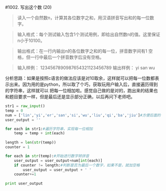 #1002. 写出这个数 (20)
>读入一个自然数n，计算其各位数字之和，用汉语拼音写出和的每一位数字。

>输入格式：每个测试输入包含1个测试用例，即给出自然数n的值。这里保证n小于10100。

>输出格式：在一行内输出n的各位数字之和的每一位，拼音数字间有1 空格，但一行中最后一个拼音数字后没有空格。

>输入样例：
1234567890987654321123456789
输出样例：
yi san wu

分析思路：如果是按照c语言的做法应该是对10取余，这样就可以把每一位数都表示出来。因为用的是python，所以取了个巧，获取玩用户输入后，直接遍历得到的字符串，这样就可以 把每一位相加啦。感觉自己做的是对的，跑出来的结果也和题目要求一样，但是最后还是显示部分正确，以后再问下老师吧。

```python
str1 = raw_input()
temp = 0
num = ['lin','yi','er','san','si','wu','liu','qi','ba','jiu']#方便后面的的数字转拼音
user_output = ''

for each in str1:#遍历字符串，实现每一位相加
    temp = temp + int(each)
    
length = len(str(temp))
counter = 1

for each in str(temp):#开始进行数字转拼音
    user_output = user_output+num[int(each)]
    if counter != length:#判断是否为最后一个数字，如果不是，就加空格
        user_output = user_output + ' ' 
    counter+=1
    
print user_output
```

